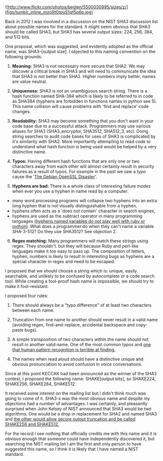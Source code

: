 ![http://www.flickr.com/photos/beglen/5500030995/sizes/z/](figs/tumblr_inline_mzo9t0tpuS1qf5p6p.jpg)

Back in 2012 I was involved in a discussion on the NIST SHA3 discussion list about possible names for the standard. It might seem obvious that SHA3 should be called SHA3, but SHA3 has several output sizes: 224, 256, 384, and 512 bits. 

One proposal, which was suggested, and evidently adopted as the official name, was SHA3-[output size]. I objected to this naming convention on the following grounds:

1. **Meaning:** SHA3 is not necessary more secure that SHA2. We may discover a critical break in SHA3 and will need to communicate the idea that SHA3 is not better than SHA2. Higher numbers imply better, names are value neutral.

2. **Uniqueness:** SHA3 is not an unambiguous search string. There is a  hash function named SHA-384 which is likely to be referred to in code as SHA384 (hyphens are forbidden in functions names in python see 5). This name collision will cause problems with 'find and replace' code changes. 

3. **Readability:** SHA3 may become something that you don't want in your code base due to a successful attack. Programmers may use various aliases for SHA3 (SHA3_encryptor, SHA3512, SHA512_3, etc). Doing string searches to audit code bases for uses of SHA3 is complicated by it's similarity with SHA2. More importantly attempting to read code to understand what hash function is being used would be helped by a very distinctive name.

4. **Typos:** Having different hash functions that are only one or two characters away from each other will almost certainly result in security failures as a result of typos. For example in the past we saw a typo cause the '[The Debian OpenSSL Disaster](http://it.slashdot.org/story/08/05/13/1533212/debian-bug-leaves-private-sslssh-keys-guessable)'. 

5. **Hyphens are bad:** There is a whole class of interesting failure modes when ever you use a hyphen in name read by a computer:
 * many word processing programs will collapse two hyphens into an extra long hyphen that is not visually distinguishable from a hyphen, 
* hyphens often acts as a 'does not contain' character in search engines, 
* hyphens are used as the subtract operator in many programming languages [(hyphens named variables do not play well with ruby or python)](http://stackoverflow.com/questions/2064329/why-python-does-not-allow-hyphens).   What does a programmer do when they can't name a variable SHA-3-512? Do they use SHA3512? See objection 2.


6. **Regex matching:** Many programmers will match these strings using regex. They shouldn't. but they will because Ruby and perl-like languages make it too easy to pass up. The composition of letters, hyphen, numbers is likely to result in interesting bugs as hyphens are a special character in regex and need to be escaped.

I proposed that we should choose a string which is: unique, easily searchable, and unlikely to be confused by autocomplete or a code search tool. While creating a fool-proof hash name is impossible, we should try to make it fool-resistant.  

I proposed four rules:

1. There should always be a "typo difference" of at least two characters between each name.

2. Truncation from one name to another should never result in a valid name (avoiding regex, find-and-replace, accidental backspace and copy-paste bugs).

3. A simple transposition of two characters within the name should not result in another valid name.
One of the most common typos and [one that human pattern recognition is terrible at finding.](http://www.mrc-cbu.cam.ac.uk/people/matt.davis/cmabridge/)

4. The names when read aloud should have a distinctive unique and obvious pronunciation to avoid confusion in voice conversations. 

Since at this point KECCAK had been announced as the winner of the SHA3 contest, I proposed the following name: SHAKE[output bits], so SHAKE224, SHAKE256, SHAKE284, SHAKE512.

It received some interest on the mailing list but I didn't think much was going to come of it. SHA3-x was the most obvious name and despite my objections had a number of advantages. I was certainly, and pleasantly surprised when John Kelsey of NIST announced that SHA3 would be two algorithms. One would be a drop in replacement for SHA2 and named SHA3 and [the other would allow secure output truncation and be called SHAKE256 and SHAKE512.](http://www.chesworkshop.org/ches2013/presentations/CHES2013_Invited_2_SHA3.pdf)

For the record I see nothing that officially credits me with this name and it is obvious enough that someone could have independently discovered it, but searching the NIST mailing list I am the first and only person to have suggested this name, so I think it is likely that I have named a NIST standard.